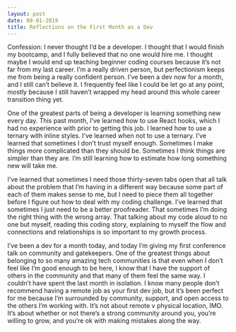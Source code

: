 ```yaml
---
layout: post
date: 08-01-2019
title: Reflections on the First Month as a Dev
---
```

Confession: I never thought I’d be a developer. I thought that I would finish my bootcamp, and I fully believed that no one would hire me. I thought maybe I would end up teaching beginner coding courses because it’s not far from my last career. I’m a really driven person, but perfectionism keeps me from being a really confident person. I’ve been a dev now for a month, and I still can’t believe it. I frequently feel like I could be let go at any point, mostly because I still haven’t wrapped my head around this whole career transition thing yet.

One of the greatest parts of being a developer is learning something new every day. This past month, I’ve learned how to use React hooks, which I had no experience with prior to getting this job. I learned how to use a ternary with inline styles. I’ve learned when not to use a ternary. I’ve learned that sometimes I don’t trust myself enough. Sometimes I make things more complicated than they should be. Sometimes I think things are simpler than they are. I’m still learning how to estimate how long something new will take me.

I’ve learned that sometimes I need those thirty-seven tabs open that all talk about the problem that I’m having in a different way because some part of each of them makes sense to me, but I need to piece them all together before I figure out how to deal with my coding challenge. I’ve learned that sometimes I just need to be a better proofreader. That sometimes I’m doing the right thing with the wrong array. That talking about my code aloud to no one but myself, reading this coding story, explaining to myself the flow and connections and relationships is so important to my growth process.

I’ve been a dev for a month today, and today I’m giving my first conference talk on community and gatekeepers. One of the greatest things about belonging to so many amazing tech communities is that even when I don’t feel like I’m good enough to be here, I know that I have the support of others in the community and that many of them feel the same way. I couldn’t have spent the last month in isolation. I know many people don’t recommend having a remote job as your first dev job, but it’s been perfect for me because I’m surrounded by community, support, and open access to the others I’m working with. It’s not about remote v physical location, IMO. It’s about whether or not there’s a strong community around you, you’re willing to grow, and you’re ok with making mistakes along the way.
